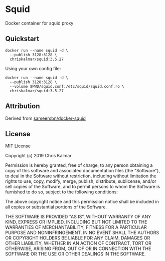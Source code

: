 # Squid
Docker container for squid proxy


## Quickstart
```
docker run --name squid -d \
  --publish 3128:3128 \
  chriskalmar/squid:3.5.27
```

Using your own config file:
```
docker run --name squid -d \
  --publish 3128:3128 \
  --volume $PWD/squid.conf:/etc/squid/squid.conf:ro \
  chriskalmar/squid:3.5.27
```



## Attribution
Derived from [sameersbn/docker-squid](https://github.com/sameersbn/docker-squid)


## License

MIT License

Copyright (c) 2019 Chris Kalmar

Permission is hereby granted, free of charge, to any person obtaining a copy
of this software and associated documentation files (the "Software"), to deal
in the Software without restriction, including without limitation the rights
to use, copy, modify, merge, publish, distribute, sublicense, and/or sell
copies of the Software, and to permit persons to whom the Software is
furnished to do so, subject to the following conditions:

The above copyright notice and this permission notice shall be included in all
copies or substantial portions of the Software.

THE SOFTWARE IS PROVIDED "AS IS", WITHOUT WARRANTY OF ANY KIND, EXPRESS OR
IMPLIED, INCLUDING BUT NOT LIMITED TO THE WARRANTIES OF MERCHANTABILITY,
FITNESS FOR A PARTICULAR PURPOSE AND NONINFRINGEMENT. IN NO EVENT SHALL THE
AUTHORS OR COPYRIGHT HOLDERS BE LIABLE FOR ANY CLAIM, DAMAGES OR OTHER
LIABILITY, WHETHER IN AN ACTION OF CONTRACT, TORT OR OTHERWISE, ARISING FROM,
OUT OF OR IN CONNECTION WITH THE SOFTWARE OR THE USE OR OTHER DEALINGS IN THE
SOFTWARE.
